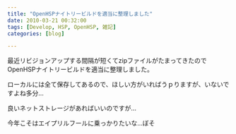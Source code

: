 ```yaml
---
title: "OpenHSPナイトリービルドを適当に整理しました"
date: 2010-03-21 00:32:00
tags: [Develop, HSP, OpenHSP, 雑記]
categories: [blog]

---
```


最近リビジョンアップする間隔が短くてzipファイルがたまってきたのでOpenHSPナイトリービルドを適当に整理しました。

ローカルには全て保存してあるので、ほしい方がいればうｐりますが、いないですよね多分...

良いネットストレージがあればいいのですが...



  


今年こそはエイプリルフールに乗っかりたいな...ぼそ